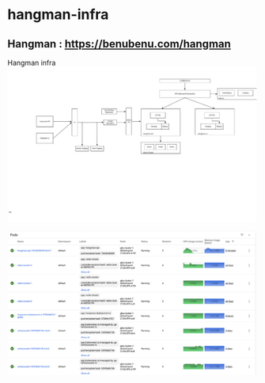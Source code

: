 # hangman-infra
## Hangman : https://benubenu.com/hangman


Hangman infra
![Image description](https://github.com/santi81/hangman-infra/blob/master/HangMan-Design.png)




![Image description](https://github.com/santi81/hangman-infra/blob/master/hangman-deployment.png)
